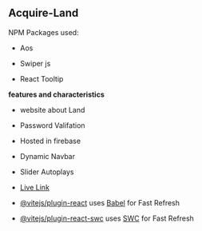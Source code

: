 ## Acquire-Land

NPM Packages used:
- Aos
* Swiper js
+ React Tooltip

 **features and characteristics**
 - website about Land
 - Password Valifation
 - Hosted in firebase
 - Dynamic Navbar
 - Slider Autoplays

- [Live Link](https://github.com/majid111)

- [@vitejs/plugin-react](https://github.com/vitejs/vite-plugin-react/blob/main/packages/plugin-react/README.md) uses [Babel](https://babeljs.io/) for Fast Refresh
- [@vitejs/plugin-react-swc](https://github.com/vitejs/vite-plugin-react-swc) uses [SWC](https://swc.rs/) for Fast Refresh


